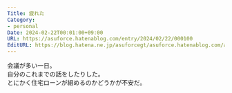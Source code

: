 ```yaml
---
Title: 疲れた
Category:
- personal
Date: 2024-02-22T00:01:00+09:00
URL: https://asuforce.hatenablog.com/entry/2024/02/22/000100
EditURL: https://blog.hatena.ne.jp/asuforcegt/asuforce.hatenablog.com/atom/entry/6801883189085072084
---
```


会議が多い一日。  
自分のこれまでの話をしたりした。   
とにかく住宅ローンが組めるのかどうかが不安だ。
